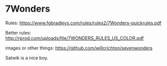 # 7Wonders

Rules: 
https://www.fgbradleys.com/rules/rules2/7Wonders-quickrules.pdf

Better rules:  
http://rprod.com/uploads/file/7WONDERS_RULES_US_COLOR.pdf

images or other things: 
https://github.com/willcrichton/sevenwonders

Satwik is a nice boy.
